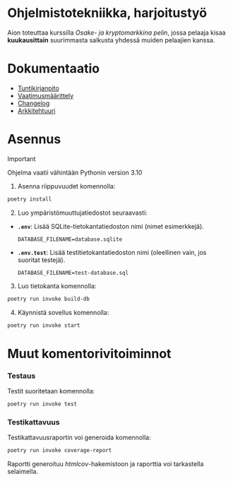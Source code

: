 # Ohjelmistotekniikka, harjoitustyö

Aion toteuttaa kurssilla _Osake- ja kryptomarkkina pelin_, jossa pelaaja kisaa **kuukausittain** suurimmasta salkusta yhdessä muiden pelaajien kanssa.

# Dokumentaatio

- [Tuntikirjanpito](dokumentaatio/tuntikirjanpito.md)
- [Vaatimusmäärittely](dokumentaatio/vaatimusmaarittely.md)
- [Changelog](dokumentaatio/changelog.md)
- [Arkkitehtuuri](dokumentaatio/arkkitehtuuri.md)

# Asennus

> [!IMPORTANT]  
> Ohjelma vaatii vähintään Pythonin version 3.10

1. Asenna riippuvuudet komennolla:

```bash
poetry install
```

2. Luo ympäristömuuttujatiedostot seuraavasti:

- **`.env`**: Lisää SQLite-tietokantatiedoston nimi (nimet esimerkkejä).

  ```env
  DATABASE_FILENAME=database.sqlite
  ```

- **`.env.test`**: Lisää testitietokantatiedoston nimi (oleellinen vain, jos suoritat testejä).
  ```env
  DATABASE_FILENAME=test-database.sql
  ```

3. Luo tietokanta komennolla:

```bash
poetry run invoke build-db
```

4. Käynnistä sovellus komennolla:

```bash
poetry run invoke start
```

# Muut komentorivitoiminnot

### Testaus

Testit suoritetaan komennolla:

```bash
poetry run invoke test
```

### Testikattavuus

Testikattavuusraportin voi generoida komennolla:

```bash
poetry run invoke coverage-report
```

Raportti generoituu _htmlcov_-hakemistoon ja raporttia voi tarkastella selaimella.
